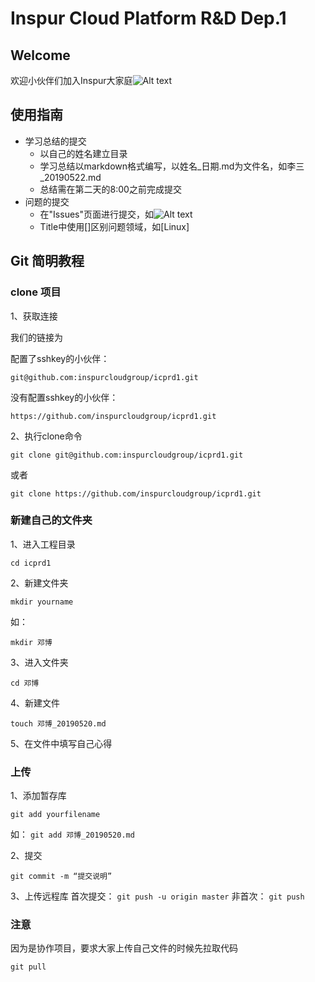 # Inspur Cloud Platform R&D Dep.1

## Welcome
欢迎小伙伴们加入Inspur大家庭![Alt text](部门介绍.png)

## 使用指南

* 学习总结的提交
  * 以自己的姓名建立目录
  * 学习总结以markdown格式编写，以姓名_日期.md为文件名，如李三_20190522.md
  * 总结需在第二天的8:00之前完成提交
* 问题的提交
  * 在"Issues"页面进行提交，如![Alt text](new_issue.png)
  * Title中使用[]区别问题领域，如[Linux]

## Git 简明教程
### clone 项目
1、获取连接

我们的链接为

配置了sshkey的小伙伴：

`git@github.com:inspurcloudgroup/icprd1.git`

没有配置sshkey的小伙伴：

`https://github.com/inspurcloudgroup/icprd1.git`

2、执行clone命令

`git clone git@github.com:inspurcloudgroup/icprd1.git`

或者

`git clone https://github.com/inspurcloudgroup/icprd1.git`

### 新建自己的文件夹

1、进入工程目录

`cd icprd1`

2、新建文件夹

`mkdir yourname`

如：

`mkdir 邓博`

3、进入文件夹

`cd 邓博`

4、新建文件

`touch 邓博_20190520.md`

5、在文件中填写自己心得

### 上传

1、添加暂存库

`git add yourfilename`

如：
`git add 邓博_20190520.md`

2、提交

`git commit -m “提交说明”`

3、上传远程库
首次提交：
`git push -u origin master`
非首次：
`git push`

### 注意

因为是协作项目，要求大家上传自己文件的时候先拉取代码

`git pull`
